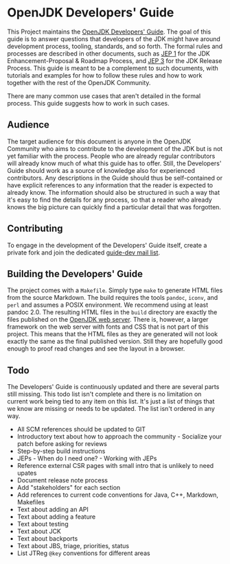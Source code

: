 # OpenJDK Developers' Guide

This Project maintains the [OpenJDK Developers' Guide](https://openjdk.java.net/guide/). The goal of this guide is to answer questions that developers of the JDK might have around development process, tooling, standards, and so forth. The formal rules and processes are described in other documents, such as [JEP 1](https://openjdk.java.net/jeps/1) for the JDK Enhancement-Proposal & Roadmap Process, and [JEP 3](https://openjdk.java.net/jeps/3) for the JDK Release Process. This guide is meant to be a complement to such documents, with tutorials and examples for how to follow these rules and how to work together with the rest of the OpenJDK Community.

There are many common use cases that aren't detailed in the formal process. This guide suggests how to work in such cases.

## Audience

The target audience for this document is anyone in the OpenJDK Community who aims to contribute to the development of the JDK but is not yet familiar with the process. People who are already regular contributors will already know much of what this guide has to offer. Still, the Developers' Guide should work as a source of knowledge also for experienced contributors. Any descriptions in the Guide should thus be self-contained or have explicit references to any information that the reader is expected to already know. The information should also be structured in such a way that it's easy to find the details for any process, so that a reader who already knows the big picture can quickly find a particular detail that was forgotten.

## Contributing

To engage in the development of the Developers' Guide itself, create a private fork and join the dedicated [guide-dev mail list](https://mail.openjdk.java.net/mailman/listinfo/guide-dev).

## Building the Developers' Guide

The project comes with a `Makefile`. Simply type `make` to generate HTML files from the source Markdown. The build requires the tools `pandoc`, `iconv`, and `perl` and assumes a POSIX environment. We recommend using at least pandoc 2.0. The resulting HTML files in the `build` directory are exactly the files published on the [OpenJDK web server](https://openjdk.java.net/guide/). There is, however, a larger framework on the web server with fonts and CSS that is not part of this project. This means that the HTML files as they are generated will not look exactly the same as the final published version. Still they are hopefully good enough to proof read changes and see the layout in a browser.

## Todo

The Developers' Guide is continuously updated and there are several parts still missing. This todo list isn't complete and there is no limitation on current work being tied to any item on this list. It's just a list of things that we know are missing or needs to be updated. The list isn't ordered in any way.

* All SCM references should be updated to GIT
* Introductory text about how to approach the community - Socialize your patch before asking for reviews
* Step-by-step build instructions
* JEPs - When do I need one? - Working with JEPs
* Reference external CSR pages with small intro that is unlikely to need upates
* Document release note process
* Add "stakeholders" for each section
* Add references to current code conventions for Java, C++, Markdown, Makefiles
* Text about adding an API
* Text about adding a feature
* Text about testing
* Text about JCK
* Text about backports
* Text about JBS, triage, priorities, status
* List JTReg `@key` conventions for different areas
